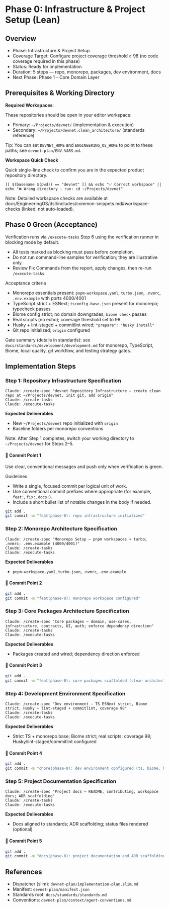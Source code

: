 # Phase 0: Infrastructure & Project Setup (Lean)

## Overview

<!-- phase-summary: anchor=overview; keep concise and current -->

- Phase: Infrastructure & Project Setup
- Coverage Target: Configure project coverage threshold ≥ 98 (no code coverage required in this phase)
- Status: Ready for implementation
- Duration: 5 steps — repo, monorepo, packages, dev environment, docs
- Next Phase: Phase 1 – Core Domain Layer

## Prerequisites & Working Directory

**Required Workspaces**:
<!-- @include-from: docs/EngineeringOS/dsl/includes/common-snippets.md#required-workspaces, hash: 4a5914590c5e5cc7097eeddfa7da51d7d275f34f0d38e78be17a0d77e9f94b00 -->
These repositories should be open in your editor workspace:

- Primary: `~/Projects/devnet/` (implementation & execution)
- Secondary: `~/Projects/devnet.clean_architecture/` (standards reference)
<!-- @end-include -->

Tip: You can set `DEVNET_HOME` and `ENGINEERING_OS_HOME` to point to these paths; see `devnet-plan/ENV-VARS.md`.

**Workspace Quick Check**
<!-- @include-from: docs/EngineeringOS/dsl/includes/common-snippets.md#workspace-quick-check, hash: c549c84e03c8d6b6b773e27a8636f8ede1379adcbca9858e32ffc6c27889aed8 -->
Quick single-line check to confirm you are in the expected product repository directory.

```
[[ $(basename $(pwd)) == "devnet" ]] && echo "✅ Correct workspace" || echo "❌ Wrong directory - run: cd ~/Projects/devnet"
```
<!-- @end-include -->

Note: Detailed workspace checks are available at docs/EngineeringOS/dsl/includes/common-snippets.md#workspace-checks (linked, not auto-loaded).

## Phase 0 Green (Acceptance)

<!-- @include-from: docs/EngineeringOS/dsl/includes/common-snippets.md#verification-note, hash: 06a507e35e5f387b62627da1e7ca81c98750250cc34d9b736e56238630d35fc0 -->
Verification runs via `/execute-tasks` Step 6 using the verification runner in blocking mode by default.
- All tests marked as blocking must pass before completion.
- Do not run command-line samples for verification; they are illustrative only.
- Review Fix Commands from the report, apply changes, then re-run `/execute-tasks`.
<!-- @end-include -->

Acceptance criteria
- Monorepo essentials present: `pnpm-workspace.yaml`, `turbo.json`, `.nvmrc`, `.env.example` with ports 4000/4001
- TypeScript strict + ESNext; `tsconfig.base.json` present for monorepo; typecheck passes
- Biome config strict; no domain downgrades; `biome check` passes
- Real scripts (no echo); coverage threshold set to 98
- Husky + lint-staged + commitlint wired; `"prepare": "husky install"`
- Git repo initialized; `origin` configured

Gate summary (details in standards): see `docs/standards/development/development.md` for monorepo, TypeScript, Biome, local quality, git workflow, and testing strategy gates.

## Implementation Steps

### Step 1: Repository Infrastructure Specification

```claude
Claude: /create-spec "devnet Repository Infrastructure — create clean repo at ~/Projects/devnet, init git, add origin"
Claude: /create-tasks
Claude: /execute-tasks
```

**Expected Deliverables**
- New `~/Projects/devnet` repo initialized with `origin`
- Baseline folders per monorepo conventions

Note: After Step 1 completes, switch your working directory to `~/Projects/devnet` for Steps 2–5.

#### 🔄 Commit Point 1
<!-- @include-from: docs/EngineeringOS/dsl/includes/common-snippets.md#commit-rules, hash: c04caa4894227bee0454c55860bc68bd15be12d504f0a978a58b37d49dbfbe30 -->
Use clear, conventional messages and push only when verification is green.

Guidelines
- Write a single, focused commit per logical unit of work.
- Use conventional commit prefixes where appropriate (for example, `feat:`, `fix:`, `docs:`).
- Include a short bullet list of notable changes in the body if needed.
<!-- @end-include -->

```bash
git add .
git commit -m "feat(phase-0): repo infrastructure initialized"
```

### Step 2: Monorepo Architecture Specification

```claude
Claude: /create-spec "Monorepo Setup — pnpm workspaces + turbo; .nvmrc; .env.example (4000/4001)"
Claude: /create-tasks
Claude: /execute-tasks
```

**Expected Deliverables**
- `pnpm-workspace.yaml`, `turbo.json`, `.nvmrc`, `.env.example`

#### 🔄 Commit Point 2
```bash
git add .
git commit -m "feat(phase-0): monorepo workspace configured"
```

### Step 3: Core Packages Architecture Specification

```claude
Claude: /create-spec "Core packages — domain, use-cases, infrastructure, contracts, UI, auth; enforce dependency direction"
Claude: /create-tasks
Claude: /execute-tasks
```

**Expected Deliverables**
- Packages created and wired; dependency direction enforced

#### 🔄 Commit Point 3
```bash
git add .
git commit -m "feat(phase-0): core packages scaffolded (clean architecture layout)"
```

### Step 4: Development Environment Specification

```claude
Claude: /create-spec "Dev environment — TS ESNext strict, Biome strict, Husky + lint-staged + commitlint, coverage 98"
Claude: /create-tasks
Claude: /execute-tasks
```

**Expected Deliverables**
- Strict TS + monorepo base; Biome strict; real scripts; coverage 98; Husky/lint-staged/commitlint configured

#### 🔄 Commit Point 4
```bash
git add .
git commit -m "chore(phase-0): dev environment configured (ts, biome, hooks, coverage)"
```

### Step 5: Project Documentation Specification

```claude
Claude: /create-spec "Project docs — README, contributing, workspace docs; ADR scaffolding"
Claude: /create-tasks
Claude: /execute-tasks
```

**Expected Deliverables**
- Docs aligned to standards; ADR scaffolding; status files rendered (optional)

#### 🔄 Commit Point 5
```bash
git add .
git commit -m "docs(phase-0): project documentation and ADR scaffolding"
```

## References

- Dispatcher (slim): `devnet-plan/implementation-plan.slim.md`
- Manifest: `devnet-plan/manifest.json`
- Standards root: `docs/standards/standards.md`
- Conventions: `devnet-plan/context/agent-conventions.md`
